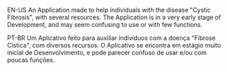 EN-US
An Application made to help individuals with the disease "Cystic Fibrosis", with several resources. The Application is in a very early stage of Development, and may seem confusing to use or with few functions.

PT-BR
Um Aplicativo feito para auxiliar indivíduos com a doença "Fibrose Cística", com diversos recursos. O Aplicativo se encontra em estágio muito inicial de Desenvolvimento, e pode parecer confuso de usar e/ou com poucas funções.
